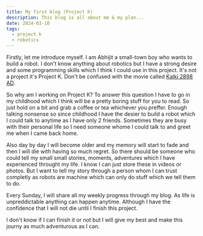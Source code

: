 ```yaml
---
title: My first blog (Project K)
description: This blog is all about me & my plan...
date: 2024-03-10
tags:
  - project k
  - robotics
---
```

Firstly, let me introduce myself. I am Abhijit a small-town boy who wants to
build a robot. I don't know anything about robotics but I have a strong desire
and some programming skills which I think I could use in this project. It's not
a project it's Project K. Don't be confused with the movie called
[Kalki 2898 AD](https://en.wikipedia.org/wiki/Kalki_2898_AD).

So why am I working on Project K? To answer this question I have to go in my
childhood which I think will be a pretty boring stuff for you to read. So just
hold on a bit and grab a coffee or tea whichever you preffer. Enough talking
nonsense so since childhood I have the desier to build a robot which I could talk
to anytime as I have only 2 friends. Sometimes they are busy with their personal
life so I need someone whome I could talk to and greet me when I came back home.

Also day by day I will become older and my memory will start to fade and then
I will die with having so much regret. So there should be someone who could tell
my small small stories, moments, adventures which I have experienced throught
my life. I know I can just store these in videos or photos. But I want to tell
my story through a person whom I can trust completly as robots are machine which
can only do stuff which we tell them to do.

Every Sunday, I will share all my weekly progress through my blog. As life is
unpreddictable anything can happen anytime. Although I have the confidence that
I will not die until I finish this project.

I don't know if I can finish it or not but I will give my best and make this
journy as much adventurous as I can.
